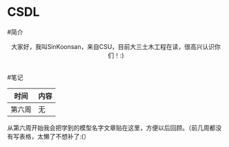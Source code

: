 # CSDL<br>
#简介
<p align="center">  
大家好，我叫SinKoonsan，来自CSU，目前大三土木工程在读，很高兴认识你们！:)  
</p> <br>
#笔记

时间  | 内容 | 
 ---- | -----| 
第六周 | 无 |

从第六周开始我会把学到的模型名字文章贴在这里，方便以后回顾。（前几周都没有写表格，太懒了不想补了:(）
